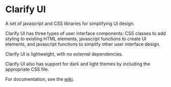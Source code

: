# Clarify UI #
A set of javascript and CSS libraries for simplifying UI design.

Clarify UI has three types of user interface components: CSS classes to add styling to existing HTML elements, javascript functions to create UI elements, and javascript functions to simplify other user interface design. 

Clarify UI is lightweight, with no external dependencies.

Clarify UI also has support for dark and light themes by including the appropriate CSS file.

For documentation, see the [wiki](https://github.com/infinitum-tech/clarify-ui/wiki).
